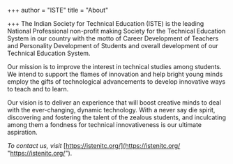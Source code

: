 +++
author = "ISTE"
title = "About"

+++
The Indian Society for Technical Education (ISTE) is the leading National Professional non-profit making Society for the Technical Education System in our country with the motto of Career Development of Teachers and Personality Development of Students and overall development of our Technical Education System.

Our mission is to improve the interest in technical studies among students. We intend to support the flames of innovation and help bright young minds employ the gifts of technological advancements to develop innovative ways to teach and to learn.

Our vision is to deliver an experience that will boost creative minds to deal with the ever-changing, dynamic technology. With a never say die spirit, discovering and fostering the talent of the zealous students, and inculcating among them a fondness for technical innovativeness is our ultimate aspiration.

_To contact us, visit_ [https://istenitc.org/](https://istenitc.org/ "https://istenitc.org/").
